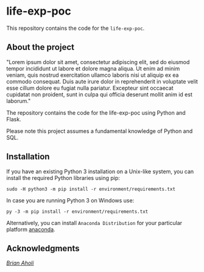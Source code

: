 # life-exp-poc

This repository contains the code for the `life-exp-poc`.

## About the project

"Lorem ipsum dolor sit amet, consectetur adipiscing elit, sed do eiusmod tempor incididunt ut labore et dolore magna aliqua. Ut enim ad minim veniam, quis nostrud exercitation ullamco laboris nisi ut aliquip ex ea commodo consequat. Duis aute irure dolor in reprehenderit in voluptate velit esse cillum dolore eu fugiat nulla pariatur. Excepteur sint occaecat cupidatat non proident, sunt in culpa qui officia deserunt mollit anim id est laborum."

The repository contains the code for the life-exp-poc using Python and Flask.

Please note this project assumes a fundamental knowledge of Python and SQL.

## Installation

If you have an existing Python 3 installation on a Unix-like system, you can install the required Python libraries using pip:

```
sudo -H python3 -m pip install -r environment/requirements.txt
```

In case you are running Python 3 on Windows use:

```
py -3 -m pip install -r environment/requirements.txt
```

Alternatively, you can install `Anaconda Distribution` for your particular platform [anaconda](https://www.anaconda.com/).

## Acknowledgments

[*Brian Aholi*](https://www.linkedin.com/in/brianaholi)
